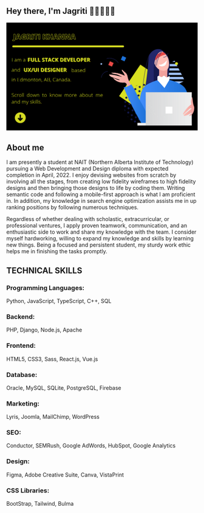 ## Hey there, I'm Jagriti 👋🏼👩🏻‍💻 

<img src="https://github.com/Jagriti13Khanna/Jagriti13Khanna/blob/main/header-banner-v2.png" alt="Banner image telling my name and my title.">

## About me

I am presently a student at NAIT (Northern Alberta Institute of Technology) pursuing a Web Development and Design diploma with expected completion in April, 2022. I enjoy devising websites from scratch by involving all the stages, from creating low fidelity wireframes to high fidelity designs and then bringing those designs to life by coding them. Writing semantic code and following a mobile-first approach is what I am proficient in. In addition, my knowledge in search engine optimization assists me in up ranking positions by following numerous techniques.

Regardless of whether dealing with scholastic, extracurricular, or professional ventures, I apply proven teamwork, communication, and an enthusiastic side to work and share my knowledge with the team. I consider myself hardworking, willing to expand my knowledge and skills by learning new things. Being a focused and persistent student, my sturdy work ethic helps me in finishing the tasks promptly.

## TECHNICAL SKILLS
<h3>Programming Languages:</h3> Python, JavaScript, TypeScript, C++, SQL
<h3>Backend:</h3> PHP, Django, Node.js, Apache
<h3>Frontend:</h3> HTML5, CSS3, Sass, React.js, Vue.js
<h3>Database:</h3> Oracle, MySQL, SQLite, PostgreSQL, Firebase
<h3>Marketing:</h3> Lyris, Joomla, MailChimp, WordPress
<h3>SEO:</h3> Conductor, SEMRush, Google AdWords, HubSpot, Google Analytics
<h3>Design:</h3> Figma, Adobe Creative Suite, Canva, VistaPrint
<h3>CSS Libraries:</h3> BootStrap, Tailwind, Bulma
